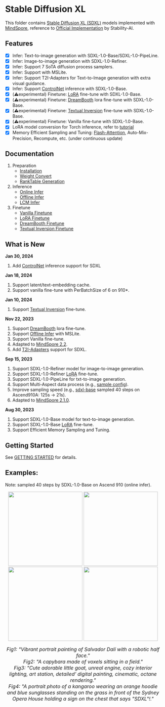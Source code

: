 # Stable Diffusion XL

This folder contains [Stable Diffusion XL (SDXL)](https://arxiv.org/abs/2307.01952) models implemented with [MindSpore](https://www.mindspore.cn/), reference to [Official Implementation](https://github.com/Stability-AI/generative-models) by Stability-AI.

## Features

- [x] Infer: Text-to-image generation with SDXL-1.0-Base/SDXL-1.0-PipeLine.
- [x] Infer: Image-to-image generation with SDXL-1.0-Refiner.
- [x] Infer: Support 7 SoTA diffusion process samplers.
- [x] Infer: Support with MSLite.
- [x] Infer: Support T2I-Adapters for Text-to-Image generation with extra visual guidance.
- [x] Infer: Support [ControlNet](https://arxiv.org/abs/2302.05543) inference with SDXL-1.0-Base.
- [x] (⚠️experimental) Finetune: [LoRA](https://arxiv.org/abs/2106.09685) fine-tune with SDXL-1.0-Base.
- [x] (⚠️experimental) Finetune: [DreamBooth](https://arxiv.org/abs/2208.12242) lora fine-tune with SDXL-1.0-Base.
- [x] (⚠️experimental) Finetune: [Textual Inversion](https://arxiv.org/abs/2208.01618) fine-tune with SDXL-1.0-Base.
- [x] (⚠️experimental) Finetune: Vanilla fine-tune with SDXL-1.0-Base.
- [x] LoRA model conversion for Torch inference, refer to [tutorial](tools/lora_conversion/README_CN.md)
- [x] Memory Efficient Sampling and Tuning: [Flash-Attention](https://arxiv.org/abs/2205.14135), Auto-Mix-Precision, Recompute, etc. (under continuous update)

## Documentation

1. Preparation
   - [Installation](./installation.md)
   - [Weight Convert](./weight_convertion.md)
   - [RankTable Generation](./tools/rank_table_generation/README.md)
2. Inference
    - [Online Infer](./inference.md)
    - [Offline Infer](./offline_inference/README.md)
    - [LCM Infer](./inference_lcm.md)
3. Finetune
    - [Vanilla Finetune](./vanilla_finetune.md)
    - [LoRA Finetune](./GETTING_STARTED.md)
    - [DreamBooth Finetune](dreambooth_finetune.md)
    - [Textual Inversion Finetune](textual_inversion_finetune.md)

## What is New

**Jan 30, 2024**
1. Add [ControlNet](controlnet.md) inference support for SDXL

**Jan 18, 2024**
1. Support latent/text-embedding cache.
2. Support vanilla fine-tune with PerBatchSize of 6 on 910*.

**Jan 10, 2024**
1. Support [Textual Inversion](https://arxiv.org/abs/2208.01618) fine-tune.

**Nov 22, 2023**
1. Support [DreamBooth](https://arxiv.org/abs/2208.12242) lora fine-tune.
2. Support [Offline Infer](./offline_inference/README.md) with MSLite.
3. Support Vanilla fine-tune.
4. Adapted to [MindSpore 2.2](https://www.mindspore.cn/install).
5. Add [T2I-Adapters](../t2i_adapter/README.md) support for SDXL.

**Sep 15, 2023**
1. Support SDXL-1.0-Refiner model for image-to-image generation.
2. Support SDXL-1.0-Refiner [LoRA](https://arxiv.org/abs/2106.09685) fine-tune.
3. Support SDXL-1.0-PipeLine for txt-to-image generation.
4. Support Multi-Aspect data process (e.g., [sample config](./configs/training/sd_xl_base_finetune_multi_aspect.yaml)).
5. Improve sampling speed (e.g., [sdxl-base](./configs/inference/sd_xl_base.yaml) sampled 40 steps on Ascend910A: 125s -> 21s).
6. Adapted to [MindSpore 2.1.0](https://www.mindspore.cn/install).

**Aug 30, 2023**
1. Support SDXL-1.0-Base model for text-to-image generation.
2. Support SDXL-1.0-Base [LoRA](https://arxiv.org/abs/2106.09685) fine-tune.
3. Support Efficient Memory Sampling and Tuning.

## Getting Started

See [GETTING STARTED](GETTING_STARTED.md) for details.

## Examples:

Note: sampled 40 steps by SDXL-1.0-Base on Ascend 910 (online infer).

<div align="center">
<img src="https://github.com/mindspore-lab/mindone/assets/20476835/68d132e1-a954-418d-8cb8-5be4d8162342" width="240" />
<img src="https://github.com/mindspore-lab/mindone/assets/20476835/9f0d0d2a-2ff5-4c9b-a0d0-1c744762ee92" width="240" />
<img src="https://github.com/mindspore-lab/mindone/assets/20476835/dbaf0c77-d8d3-4457-b03c-82c3e4c1ba1d" width="240" />
<img src="https://github.com/mindspore-lab/mindone/assets/20476835/f52168ef-53aa-4ee9-9f17-6889f10e0afb" width="240" />
</div>
<p align="center">
<font size=3>
<em> Fig1: "Vibrant portrait painting of Salvador Dalí with a robotic half face." </em> <br>
<em> Fig2: "A capybara made of voxels sitting in a field." </em> <br>
<em> Fig3: "Cute adorable little goat, unreal engine, cozy interior lighting, art station, detailed’ digital painting, cinematic, octane rendering." </em> <br>
<em> Fig4: "A portrait photo of a kangaroo wearing an orange hoodie and blue sunglasses standing on the grass in front of the Sydney Opera House holding a sign on the chest that says "SDXL"!." </em> <br>
</font>
</p>
<br>
